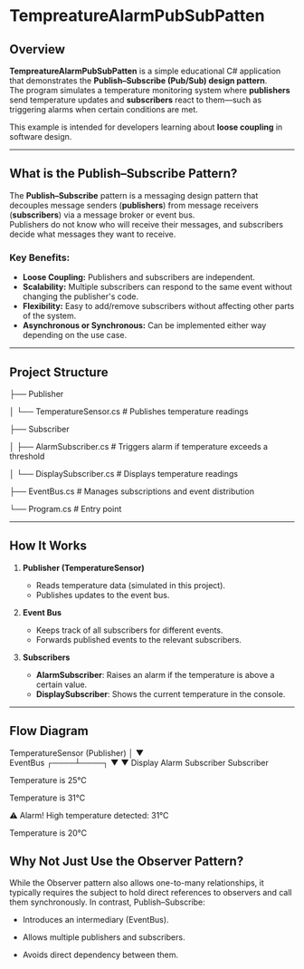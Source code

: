 # TempreatureAlarmPubSubPatten

## Overview
**TempreatureAlarmPubSubPatten** is a simple educational C# application that demonstrates the **Publish–Subscribe (Pub/Sub) design pattern**.  
The program simulates a temperature monitoring system where **publishers** send temperature updates and **subscribers** react to them—such as triggering alarms when certain conditions are met.

This example is intended for developers learning about **loose coupling** in software design.

---

## What is the Publish–Subscribe Pattern?

The **Publish–Subscribe** pattern is a messaging design pattern that decouples message senders (**publishers**) from message receivers (**subscribers**) via a message broker or event bus.  
Publishers do not know who will receive their messages, and subscribers decide what messages they want to receive.

### Key Benefits:
- **Loose Coupling:** Publishers and subscribers are independent.
- **Scalability:** Multiple subscribers can respond to the same event without changing the publisher's code.
- **Flexibility:** Easy to add/remove subscribers without affecting other parts of the system.
- **Asynchronous or Synchronous:** Can be implemented either way depending on the use case.

---

## Project Structure

├── Publisher

│ └── TemperatureSensor.cs # Publishes temperature readings

├── Subscriber

│ ├── AlarmSubscriber.cs # Triggers alarm if temperature exceeds a threshold

│ └── DisplaySubscriber.cs # Displays temperature readings

├── EventBus.cs # Manages subscriptions and event distribution

└── Program.cs # Entry point



---

## How It Works

1. **Publisher (TemperatureSensor)**  
   - Reads temperature data (simulated in this project).  
   - Publishes updates to the event bus.

2. **Event Bus**  
   - Keeps track of all subscribers for different events.  
   - Forwards published events to the relevant subscribers.

3. **Subscribers**  
   - **AlarmSubscriber**: Raises an alarm if the temperature is above a certain value.  
   - **DisplaySubscriber**: Shows the current temperature in the console.

---

## Flow Diagram


TemperatureSensor (Publisher)
        │
        ▼      
     EventBus
   ┌────┴────┐
   ▼         ▼
Display   Alarm
Subscriber Subscriber

Temperature is 25°C

Temperature is 31°C

⚠️ Alarm! High temperature detected: 31°C

Temperature is 20°C

## Why Not Just Use the Observer Pattern?
While the Observer pattern also allows one-to-many relationships, it typically requires the subject to hold direct references to observers and call them synchronously.
In contrast, Publish–Subscribe:

- Introduces an intermediary (EventBus).

- Allows multiple publishers and subscribers.

- Avoids direct dependency between them.


